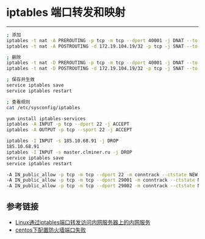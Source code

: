 # iptables 端口转发和映射
***
```sh
; 添加
iptables -t nat -A PREROUTING -p tcp -m tcp --dport 40001 -j DNAT --to-destination 172.19.104.19:27017
iptables -t nat -A POSTROUTING -d 172.19.104.19/32 -p tcp -j SNAT --to-source 172.19.104.28

; 删除
iptables -t nat -D PREROUTING -p tcp -m tcp --dport 40001 -j DNAT --to-destination 172.19.104.19:27017
iptables -t nat -D POSTROUTING -d 172.19.104.19/32 -p tcp -j SNAT --to-source 172.19.104.28

; 保存并生效
service iptables save
service iptables restart

; 查看规则
cat /etc/sysconfig/iptables

yum install iptables-services
iptables -A INPUT -p tcp --dport 22 -j ACCEPT
iptables -A OUTPUT -p tcp --sport 22 -j ACCEPT

iptables -I INPUT -s 185.10.68.91 -j DROP
185.10.68.91
iptables -I INPUT -s master.clminer.ru -j DROP
service iptables save
service iptables restart

-A IN_public_allow -p tcp -m tcp --dport 22 -m conntrack --ctstate NEW -j ACCEPT
-A IN_public_allow -p tcp -m tcp --dport 29001 -m conntrack --ctstate NEW -j ACCEPT
-A IN_public_allow -p tcp -m tcp --dport 29002 -m conntrack --ctstate NEW -j ACCEPT
```

## 参考链接
- [Linux通过iptables端口转发访问内网服务器上的内网服务](http://hi.ktsee.com/635.html)
- [centos下配置防火墙端口失败](https://blog.csdn.net/taiyang1987912/article/details/40189371)